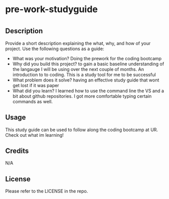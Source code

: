 # pre-work-studyguide
# <Your-Project-Title>

## Description

Provide a short description explaining the what, why, and how of your project. Use the following questions as a guide:

- What was your motivation? Doing the prework for the coding bootcamp
- Why did you build this project? to gain a basic baseline understanding of the langauge I will be using over the next couple of months. An introduction to to coding. This is a study tool for me to be successful
- What problem does it solve? having an effective study guide that wont get lost if it was paper
- What did you learn? I learned how to use the command line the VS and a bit about github repositories. I got more comfortable typing certain commands as well.


## Usage

This study guide can be used to follow along the coding bootcamp at UR. Check out what im learning!


## Credits

N/A

## License

Please refer to the LICENSE in the repo.